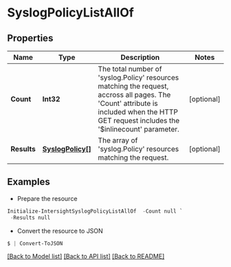 # SyslogPolicyListAllOf
## Properties

Name | Type | Description | Notes
------------ | ------------- | ------------- | -------------
**Count** | **Int32** | The total number of &#39;syslog.Policy&#39; resources matching the request, accross all pages. The &#39;Count&#39; attribute is included when the HTTP GET request includes the &#39;$inlinecount&#39; parameter. | [optional] 
**Results** | [**SyslogPolicy[]**](SyslogPolicy.md) | The array of &#39;syslog.Policy&#39; resources matching the request. | [optional] 

## Examples

- Prepare the resource
```powershell
Initialize-IntersightSyslogPolicyListAllOf  -Count null `
 -Results null
```

- Convert the resource to JSON
```powershell
$ | Convert-ToJSON
```

[[Back to Model list]](../README.md#documentation-for-models) [[Back to API list]](../README.md#documentation-for-api-endpoints) [[Back to README]](../README.md)

